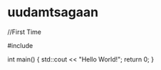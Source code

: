 # uudamtsagaan
//First Time

#include <iostream>

int main() {
    std::cout << "Hello World!";
    return 0;
}
